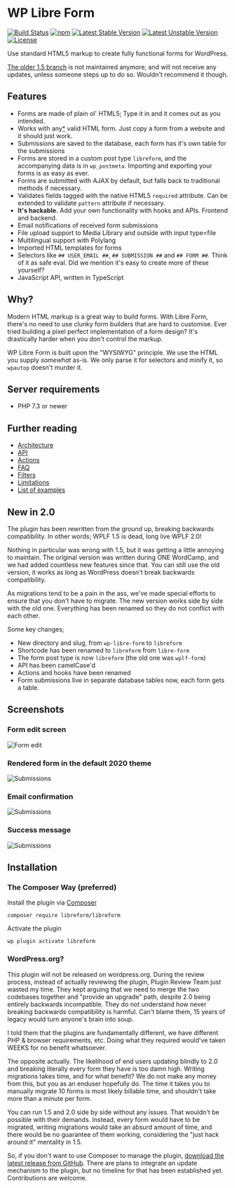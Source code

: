 # WP Libre Form

[![Build Status](https://travis-ci.org/libreform/libreform.svg?branch=master)]([travis]) [![npm][npm-badge]][npm] [![Latest Stable Version](https://poser.pugx.org/libreform/libreform/v/stable)](https://packagist.org/packages/libreform/libreform) [![Latest Unstable Version](https://poser.pugx.org/libreform/libreform/v/unstable)](https://packagist.org/packages/libreform/libreform) [![License](https://poser.pugx.org/libreform/libreform/license)](https://packagist.org/packages/libreform/libreform)

[npm-badge]: https://img.shields.io/npm/v/@libreform/libreform.png?style=flat-square
[npm]: https://www.npmjs.org/package/@libreform/libreform

Use standard HTML5 markup to create fully functional forms for WordPress.

[The older 1.5 branch](https://github.com/libreform/wp-libre-form) is not maintained anymore, and will not receive any updates, unless someone steps up to do so. Wouldn't recommend it though.

## Features

- Forms are made of plain ol' HTML5; Type it in and it comes out as you intended.
- Works with any[\*](docs/limitations.md) valid HTML form. Just copy a form from a website and it should just work.
- Submissions are saved to the database, each form has it's own table for the submissions
- Forms are stored in a custom post type `libreform`, and the accompanying data is in `wp_postmeta`. Importing and exporting your forms is as easy as ever.
- Forms are submitted with AJAX by default, but falls back to traditional methods if necessary.
- Validates fields tagged with the native HTML5 `required` attribute. Can be extended to validate `pattern` attribute if necessary.
- **It's hackable.** Add your own functionality with hooks and APIs. Frontend and backend.
- Email notifications of received form submissions
- File upload support to Media Library and outside with input type=file
- Multilingual support with Polylang
- Imported HTML templates for forms
- Selectors like `## USER_EMAIL ##`, `## SUBMISSION ##` and `## FORM ##`. Think of it as safe eval. Did we mention it's easy to create more of these yourself?
- JavaScript API, written in TypeScript

## Why?

Modern HTML markup is a great way to build forms. With Libre Form, there's no need to use clunky form builders that are hard to customise. Ever tried building a pixel perfect implementation of a form design? It's drastically harder when you don't control the markup.

WP Libre Form is built upon the "WYSIWYG" principle. We use the HTML you supply _somewhat_ as-is. We only parse it for selectors and minify it, so `wpautop` doesn't murder it.

## Server requirements

- PHP 7.3 or newer

## Further reading

- [Architecture](docs/architecture.md)
- [API](docs/API.md)
- [Actions](docs/actions.md)
- [FAQ](docs/FAQ.md)
- [Filters](docs/filters.md)
- [Limitations](docs/limitations.md)
- [List of examples](docs/examples.md)

## New in 2.0

The plugin has been rewritten from the ground up, breaking backwards compatibility. In other words; WPLF 1.5 is dead, long live WPLF 2.0!

Nothing in particular was wrong with 1.5, but it was getting a little annoying to maintain. The original version was written during ONE WordCamp, and we had added countless new features since that. You can still use the old version, it works as long as WordPress doesn't break backwards compatibility.

As migrations tend to be a pain in the ass, we've made special efforts to ensure that you don't have to migrate. The new version works side by side with the old one. Everything has been renamed so they do not conflict with each other.

Some key changes;

- New directory and slug, from `wp-libre-form` to `libreform`
- Shortcode has been renamed to `libreform` from `libre-form`
- The form post type is now `libreform` (the old one was `wplf-form`)
- API has been camelCase'd
- Actions and hooks have been renamed
- Form submissions live in separate database tables now, each form gets a table.

## Screenshots

### Form edit screen

![Form edit](assets/screenshot-1.png)

### Rendered form in the default 2020 theme

![Submissions](assets/screenshot-2.png)

### Email confirmation

![Submissions](assets/screenshot-3.png)

### Success message

![Submissions](assets/screenshot-4.png)

## Installation

### The Composer Way (preferred)

Install the plugin via [Composer](https://getcomposer.org/)

```
composer require libreform/libreform
```

Activate the plugin

```
wp plugin activate libreform
```

### WordPress.org?

This plugin will not be released on wordpress.org. During the review process, instead of actually reviewing the plugin, Plugin Review Team just wasted my time. They kept arguing that we need to merge the two codebases together and "provide an upgrade" path, despite 2.0 being entirely backwards incompatible. They do not understand how never breaking backwards compatibility is harmful. Can't blame them, 15 years of legacy would turn anyone's brain into soup.

I told them that the plugins are fundamentally different, we have different PHP & browser requirements, etc. Doing what they required would've taken WEEKS for no benefit whatsoever.

The opposite actually. The likelihood of end users updating blindly to 2.0 and breaking literally every form they have is too damn high. Writing migrations takes time, and for what benefit? We do not make any money from this, but you as an enduser hopefully do. The time it takes you to manually migrate 10 forms is most likely billable time, and shouldn't take more than a minute per form.

You can run 1.5 and 2.0 side by side without any issues. That wouldn't be possible with their demands. Instead, every form would have to be migrated, writing migrations would take an absurd amount of time, and there would be no guarantee of them working, considering the "just hack around it" mentality in 1.5.

So, if you don't want to use Composer to manage the plugin, [download the latest release from GitHub](https://github.com/libreform/libreform/releases). There are plans to integrate an update mechanism to the plugin, but no timeline for that has been established yet. Contributions are welcome.
